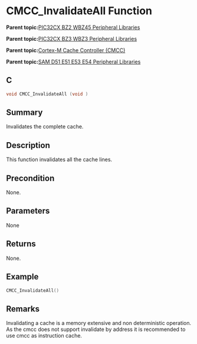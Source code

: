 # CMCC\_InvalidateAll Function

**Parent topic:**[PIC32CX BZ2 WBZ45 Peripheral Libraries](GUID-3D519D00-FDEE-4A3E-9EF7-20F335E64CEE.md)

**Parent topic:**[PIC32CX BZ3 WBZ3 Peripheral Libraries](GUID-5752DD6D-6E5D-484D-B564-DA87788492F3.md)

**Parent topic:**[Cortex-M Cache Controller \(CMCC\)](GUID-0F7BDB66-C518-4B26-B61B-7E18B6637886.md)

**Parent topic:**[SAM D51 E51 E53 E54 Peripheral Libraries](GUID-E33B93DD-6680-477E-AA96-966208DC9A50.md)

## C

```c
void CMCC_InvalidateAll (void )
```

## Summary

Invalidates the complete cache.

## Description

This function invalidates all the cache lines.

## Precondition

None.

## Parameters

None

## Returns

None.

## Example

```c
CMCC_InvalidateAll()
```

## Remarks

Invalidating a cache is a memory extensive and non deterministic operation. As the cmcc does not support invalidate by address it is recommended to use cmcc as instruction cache.

